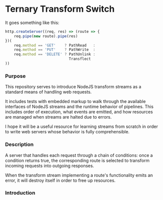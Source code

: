 # Ternary Transform Switch

It goes something like this:
```js
http.createServer((req, res) => (route => {
    req.pipe(new route).pipe(res)
})(
    req.method == 'GET'    ? PathRead   :
    req.method == 'PUT'    ? PathWrite  :
    req.method == 'DELETE' ? PathUnlink :
                             Transflect
))
```



### Purpose

This repository serves to introduce NodeJS transform streams as a standard means of handling web requests.

It includes tests with embedded markup to walk through the available interfaces of NodeJS streams and the runtime behavior of pipelines. This includes order of execution, what events are emitted, and how resources are managed when streams are halted due to errors.

I hope it will be a useful resource for learning streams from scratch in order to write web servers whose behavior is fully comprehensible.

### Description

A server that handles each request through a chain of conditions: once a condition returns true, the corresponding route is selected to transform incoming requests into outgoing responses.

When the transform stream implementing a route's functionality emits an error, it will destroy itself in order to free up resources.

### Introduction

